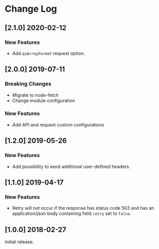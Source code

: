 # Change Log

## [2.1.0] 2020-02-12

### New Features

* Add `qsArrayFormat` request option.



## [2.0.0] 2019-07-11

### Breaking Changes

* Migrate to node-fetch
* Change module configuration

### New Features

* Add API and request custom configurations



## [1.2.0] 2019-05-26

### New Features

* Add possibility to send additional user-defined headers.



## [1.1.0] 2019-04-17

### New Features

* Retry will not occur if the response has status code 503 and has an application/json body containing field `retry` set to `false`.



## [1.0.0] 2018-02-27

Initial release.
